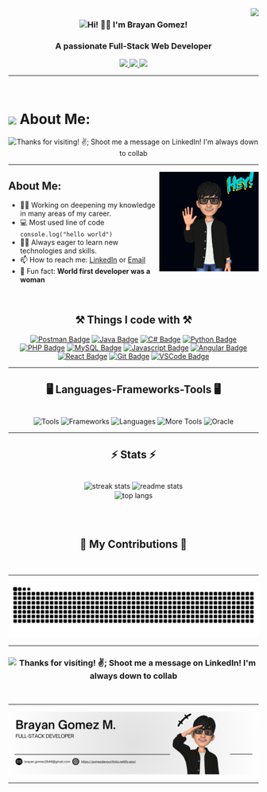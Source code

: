 <img align="right" src="https://visitor-badge.laobi.icu/badge?page_id=BrianGomezM.BrianGomezM" />
<h3 style="text-align: center;">
    <img src="https://readme-typing-svg.herokuapp.com/?font=Righteous&size=30&vCenter=true&width=500&height=70&duration=4000&lines=¡Hi!+👨‍💻;+I'm+Brayan+Gomez!;&color=ffffff" alt="Hi! 👨‍💻 I'm Brayan Gomez!" />
</h3>
<h3 align="center">A passionate Full-Stack Web Developer</h3>

<div align="center">
  <a href="mailto:brayan.gomez2646@gmail.com">
    <img src="https://img.shields.io/badge/Gmail-333333?style=for-the-badge&logo=gmail&logoColor=red" />
  </a>
  <a href="https://www.linkedin.com/in/brayangomezm/" target="_blank">
    <img src="https://img.shields.io/badge/LinkedIn-0077B5?style=for-the-badge&logo=linkedin&logoColor=white" target="_blank" />
  </a>
  <a href="https://gomezdevportfolio.netlify.app/" target="_blank">
    <img src="https://img.shields.io/badge/Portfolio-FF5722?style=for-the-badge&logo=todoist&logoColor=white" target="_blank" />
  </a>
</div>

<hr/>



<br/>

<h1><img align="center" src="https://emojis.slackmojis.com/emojis/images/1584726375/8272/blob-cool.gif?1584726375" width="28" />  About Me:</h1>

<p align="center">
  <img src="https://readme-typing-svg.herokuapp.com/?font=Righteous&size=30&vCenter=true&width=500&height=70&duration=4000&lines=Thanks+for+visiting!+✌️;+Shoot+me+a+message+on+LinkedIn!;I'm+always+down+to+collab" alt="Thanks for visiting! ✌️; Shoot me a message on LinkedIn! I'm always down to collab" />
</p>

---

<p align="center">
  <img align="right" alt="Coding" width="200" src="hi2.gif">
</p>

## About Me:

- 💪🏻 Working on deepening my knowledge in many areas of my career.
- 💻 Most used line of code `console.log("hello world")`
- 👨‍💻 Always eager to learn new technologies and skills.
- 📫 How to reach me: [LinkedIn](https://www.linkedin.com/in/brayangomezm) or [Email](mailto:brayan.gomez2646@gmail.com)
- 🐶 Fun fact: **World first developer was a woman**



<br>
<div align="center">
  <h2 align="center">⚒️ Things I code with ⚒️</h2>

<a href="#"><img src="https://img.shields.io/badge/Postman-FF6C37?style=for-the-badge&logo=postman&logoColor=white" alt="Postman Badge" /></a>
<a href="#"><img src="https://img.shields.io/badge/Java-007396?style=for-the-badge&logo=java&logoColor=white" alt="Java Badge" /></a>
<a href="#"><img src="https://img.shields.io/badge/C%23-239120?style=for-the-badge&logo=c-sharp&logoColor=white" alt="C# Badge" /></a>
<a href="#"><img src="https://img.shields.io/badge/Python-3776AB?style=for-the-badge&logo=python&logoColor=white" alt="Python Badge" /></a>
<a href="#"><img src="https://img.shields.io/badge/PHP-777BB4?style=for-the-badge&logo=php&logoColor=white" alt="PHP Badge" /></a>
<a href="#"><img src="https://img.shields.io/badge/MySQL-4479A1?style=for-the-badge&logo=mysql&logoColor=white" alt="MySQL Badge" /></a>
<a href="#"><img src="https://img.shields.io/badge/Javascript-F7DF1E?style=for-the-badge&logo=javascript&logoColor=black" alt="Javascript Badge" /></a>
<a href="#"><img src="https://img.shields.io/badge/Angular-DD0031?style=for-the-badge&logo=angular&logoColor=white" alt="Angular Badge" /></a>
<a href="#"><img src="https://img.shields.io/badge/React-61DAFB?style=for-the-badge&logo=react&logoColor=black" alt="React Badge" /></a>
<a href="#"><img src="https://img.shields.io/badge/Git-F05032?style=for-the-badge&logo=git&logoColor=white" alt="Git Badge" /></a>
<a href="#"><img src="https://img.shields.io/badge/Visual_Studio_Code-0078D4?style=for-the-badge&logo=visual-studio-code&logoColor=white" alt="VSCode Badge" /></a>

</div>

<hr />

<h2 align="center">🖥️ Languages-Frameworks-Tools 🖥️</h2>
<br/>

<div align="center">
  <img src="https://skillicons.dev/icons?i=blender,git,github,postman,figma,vercel,discord,vscode,windows" alt="Tools" />
  <img src="https://skillicons.dev/icons?i=androidstudio,eclipse,angular,react,bootstrap,mui,html,css,tailwind,threejs,unity" alt="Frameworks" />
  <img src="https://skillicons.dev/icons?i=python,fastapi,flask,javascript,typescript,docker,kubernetes,express,firebase,java,nodejs,mysql,kotlin,swift" alt="Languages" />
  <img src="https://skillicons.dev/icons?i=c,cs,cpp,go,php,powershell,r,aws,azure,netlify,gcp,heroku,dotnet,django,fastapi,flask,flutter,npm,laravel,jquery,vue,nginx,mongodb,sqlite,postgres,illustrator,photoshop,githubactions,arduino,wordpress" alt="More Tools" />
  <img src="https://img.shields.io/badge/Oracle-F80000?style=flat-square&logo=oracle&logoColor=white" alt="Oracle" />
</div>

<hr />

<h2 align="center">⚡ Stats ⚡</h2>
<br>
<div align="center">
  <img width="390" src="https://github-readme-streak-stats-salesp07.vercel.app/?user=BrianGomezM&count_private=true&theme=react&border_radius=10" alt="streak stats"/>
  <img width="390" src="https://github-readme-stats-salesp07.vercel.app/api?username=BrianGomezM&count_private=true&show_icons=true&theme=react&rank_icon=github&border_radius=10" alt="readme stats" />
  <br/>
  <img width="325" align="center" src="https://github-readme-stats-salesp07.vercel.app/api/top-langs/?username=BrianGomezM&hide=HTML&langs_count=8&layout=compact&theme=react&border_radius=10&size_weight=0.5&count_weight=0.5&exclude_repo=github-readme-stats" alt="top langs" />
</div>

<br/><br/>

<h2 align="center">🤖 My Contributions 🤖</h2>
<br>
<hr/>
<div align="center">
  <img src="github-contribution-grid-snake.svg" alt="contribution graph" />
</div>
<hr/>

<h3 style="text-align: center;">
  <img src="https://readme-typing-svg.herokuapp.com/?font=Righteous&size=30&vCenter=true&width=500&height=70&duration=4000&lines=Thanks+for+visiting!+✌️;+Shoot+me+a+message+on+Linkedin!;I'm+always+down+to+collab&color=ffffff" alt="Thanks for visiting! ✌️; Shoot me a message on LinkedIn! I'm always down to collab" />
</h3>

<br/>
<hr/>

<img src="banner.png" alt="Banner" />

<hr />
